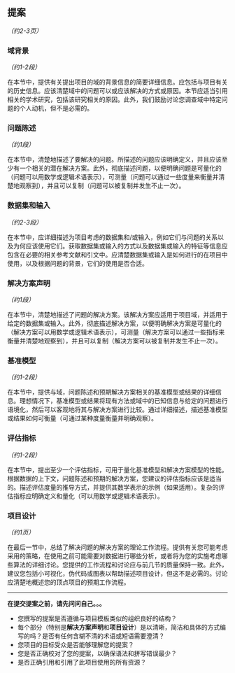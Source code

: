 ## 提案

*（约2-3页）*

### 域背景

*（约1-2段）*

在本节中，提供有关提出项目的域的背景信息的简要详细信息。应包括与项目有关的历史信息。应该清楚域中的问题可以或应该解决的方式或原因。本节应适当引用相关的学术研究，包括该研究相关的原因。此外，我们鼓励讨论您调查域中特定问题的个人动机，但不是必需的。

### 问题陈述

*（约1段）*

在本节中，清楚地描述了要解决的问题。所描述的问题应该明确定义，并且应该至少有一个相关的潜在解决方案。此外，彻底描述问题，以便明确问题是可量化的（问题可以用数学或逻辑术语表示），可测量（问题可以通过一些度量来衡量并清楚地观察到），并且可以复制（问题可以被复制并发生不止一次）。

### 数据集和输入

*（约2-3段）*

在本节中，应详细描述为项目考虑的数据集和/或输入，例如它们与问题的关系以及为何应该使用它们。获取数据集或输入的方式以及数据集或输入的特征等信息应包含在必要的相关参考文献和引文中。应清楚数据集或输入是如何进行的在项目中使用，以及根据问题的背景，它们的使用是否合适。

### 解决方案声明

*（约1段）*

在本节中，清楚地描述了问题的解决方案。该解决方案应适用于项目域，并适用于给定的数据集或输入。此外，彻底描述解决方案，以便明确解决方案是可量化的（解决方案可以用数学或逻辑术语表示），可测量（解决方案可以通过一些指标来衡量并清楚地观察到），并且可以复制（解决方案可以被复制并发生不止一次）。

### 基准模型

*（约1-2段）*

在本节中，提供与域，问题陈述和预期解决方案相关的基准模型或结果的详细信息。理想情况下，基准模型或结果将现有方法或域中的已知信息与给定的问题进行语境化，然后可以客观地将其与解决方案进行比较。通过详细描述，描述基准模型或结果如何可衡量（可通过某种度量衡量并明确观察）。

### 评估指标

*（约1-2段）*

在本节中，提出至少一个评估指标，可用于量化基准模型和解决方案模型的性能。根据数据的上下文，问题陈述和预期的解决方案，您建议的评估指标应该是适当的。描述评估度量的推导方式，并提供其数学表示的示例（如果适用）。复杂的评估指标应明确定义和量化（可以用数学或逻辑术语表示）。

### 项目设计

*（约1页）*

在最后一节中，总结了解决问题的解决方案的理论工作流程。提供有关您可能考虑采用的策略，在使用之前可能需要对数据进行哪些分析，或者将为您的实施考虑哪些算法的详细讨论。您提供的工作流程和讨论应与前几节的质量保持一致。此外，建议您包括小可视化，伪代码或图表以帮助描述项目设计，但这不是必需的。讨论应清楚地概述您的顶点项目的预期工作流程。

------

**在提交提案之前，请先问问自己。。。**

- 您撰写的提案是否遵循与项目模板类似的组织良好的结构？
- 每个部分（特别是**解决方案声明**和**项目设计**）是以清晰，简洁和具体的方式编写的吗？是否有任何含糊不清的术语或短语需要澄清？
- 您项目的目标受众是否能够理解您的提案？
- 您是否正确校对了您的提案，以确保语法和拼写错误最少？
- 是否正确引用和引用了此项目使用的所有资源？
